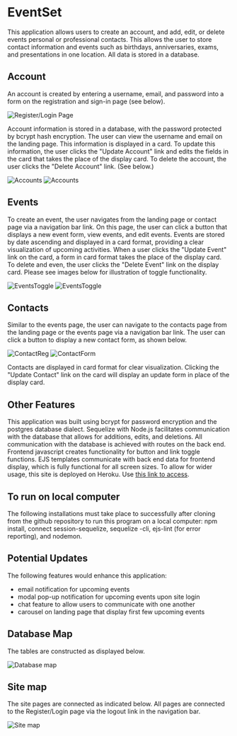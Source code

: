 # EventSet

This application allows users to create an account, and add, edit, or delete events personal or professional contacts. This allows the user to store contact information and events such as birthdays, anniversaries, exams, and presentations in one location. All data is stored in a database.


## Account

An account is created by entering a username, email, and password into a form on the registration and sign-in page (see below). 

![Register/Login Page](https://i.ibb.co/LSrLJ2d/Screen-Shot-2020-06-03-at-6-39-48-AM.png)

Account information is stored in a database, with the password protected by bcrypt hash encryption. The user can view the username and email on the landing page. This information is displayed in a card. To update this information, the user clicks the "Update Account" link and edits the fields in the card that takes the place of the display card. To delete the account, the user clicks the "Delete Account" link. (See below.)

![Accounts](https://i.ibb.co/1QMhpdD/Screen-Shot-2020-06-03-at-6-42-41-AM.png)    ![Accounts](https://i.ibb.co/jf7yrNw/Screen-Shot-2020-06-03-at-6-42-57-AM.png)

## Events

To create an event, the user navigates from the landing page or contact page via a navigation bar link. On this page, the user can click a button that displays a new event form, view events, and edit events. Events are stored by date ascending and displayed in a card format, providing a clear visualization of upcoming activities. When a user clicks the "Update Event" link on the card, a form in card format takes the place of the display card. To delete and even, the user clicks the "Delete Event" link on the display card. Please see images below for illustration of toggle functionality.

![EventsToggle](https://i.ibb.co/chTKkhY/Screen-Shot-2020-06-03-at-6-53-59-AM.png)    ![EventsToggle](https://i.ibb.co/jG8hxqN/Screen-Shot-2020-06-03-at-6-54-43-AM.png)    

## Contacts

Similar to the events page, the user can navigate to the contacts page from the landing page or the events page via a navigation bar link. The user can click a button to display a new contact form, as shown below. 

![ContactReg](https://i.ibb.co/C1Scwsd/Screen-Shot-2020-06-03-at-6-44-23-AM.png)    ![ContactForm](https://i.ibb.co/9H8hVr5/Screen-Shot-2020-06-03-at-6-45-11-AM.png)

Contacts are displayed in card format for clear visualization. Clicking the "Update Contact" link on the card will display an update form in place of the display card.

## Other Features

This application was built using bcrypt for password encryption and the postgres database dialect. Sequelize with Node.js facilitates communication with the database that allows for additions, edits, and deletions. All communication with the database is achieved with routes on the back end. Frontend javascript creates functionality for button and link toggle functions. EJS templates communicate with back end data for frontend display, which is fully functional for all screen sizes. To allow for wider usage, this site is deployed on Heroku. Use [this link to access](https://eventset.herokuapp.com/).

## To run on local computer

The following installations must take place to successfully after cloning from the github repository to run this program on a local computer: npm install, connect session-sequelize, sequelize -cli, ejs-lint (for error reporting), and nodemon.

## Potential Updates

The following features would enhance this application:

 - email notification for upcoming events
 - modal pop-up notification for upcoming events upon site login
 - chat feature to allow users to communicate with one another
 - carousel on landing page that display first few upcoming events 

## Database Map

The tables are constructed as displayed below.

![Database map](https://i.ibb.co/qrnvFVL/eventsetdb.png)


## Site map

The site pages are connected as indicated below. All pages are connected to the Register/Login page via the logout link in the navigation bar.

![Site map](https://i.ibb.co/6DmGYfj/final-site-map.png)
